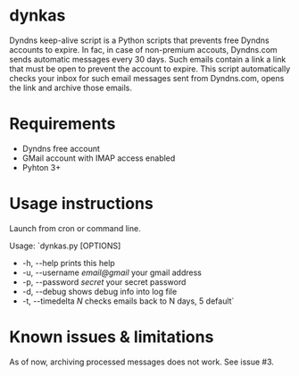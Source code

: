 dynkas
======
Dyndns keep-alive script is a Python scripts that prevents free Dyndns accounts to expire. In fac, in case of non-premium accouts, Dyndns.com sends automatic messages 
every 30 days. Such emails contain a link a link that must be open to prevent the account to expire. 
This script automatically checks your inbox for such email messages sent from Dyndns.com, opens the link and archive those emails.

Requirements
============
* Dyndns free account
* GMail account with IMAP access enabled
* Pyhton 3+

Usage instructions
==================
Launch from cron or command line.

Usage: 
`dynkas.py [OPTIONS]
* -h, --help                             prints this help
* -u, --username  _email@gmail_          your gmail address
* -p, --password  _secret_               your secret password
* -d, --debug                            shows debug info into log file
* -t, --timedelta _N_                    checks emails back to N days, 5 default`

Known issues & limitations
==========================
As of now, archiving processed messages does not work. See issue #3.
